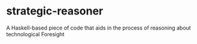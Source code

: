 # strategic-reasoner
A Haskell-based piece of code that aids in the process of reasoning about technological Foresight 
